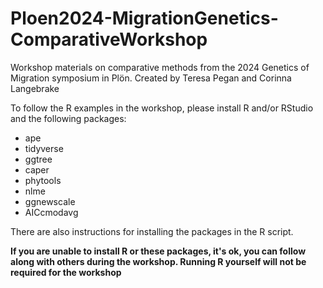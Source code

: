 # Ploen2024-MigrationGenetics-ComparativeWorkshop
Workshop materials on comparative methods from the 2024 Genetics of Migration symposium in Plön. Created by Teresa Pegan and Corinna Langebrake  

To follow the R examples in the workshop, please install R and/or RStudio and the following packages:  
* ape
* tidyverse
* ggtree
* caper
* phytools
* nlme
* ggnewscale
* AICcmodavg

There are also instructions for installing the packages in the R script. 

**If you are unable to install R or these packages, it's ok, you can follow along with others during the workshop. Running R yourself will not be required for the workshop**


